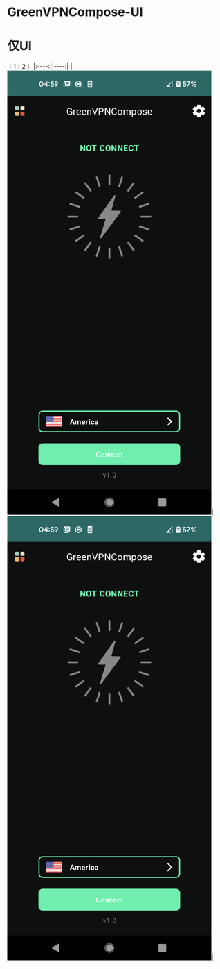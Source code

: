 # GreenVPNCompose-UI

# 仅UI

｜1｜2｜
|:----:|:----:|
|![p01.png](p01.png)|![p02.png](p01.png)|


  
  

